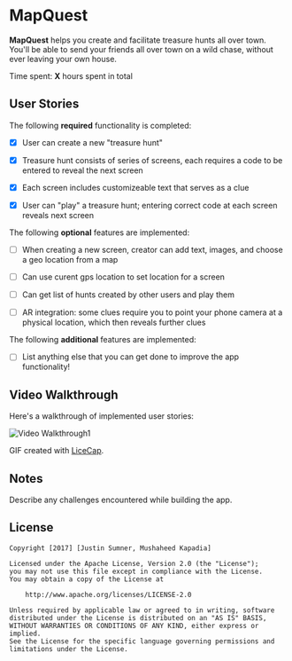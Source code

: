 # MapQuest

**MapQuest** helps you create and facilitate treasure hunts all over town.
You'll be able to send your friends all over town on a wild chase, without ever leaving your own house.

Time spent: **X** hours spent in total

## User Stories

The following **required** functionality is completed:
- [x] User can create a new "treasure hunt"
- [x] Treasure hunt consists of series of screens, each requires a code to be entered to reveal the next screen
- [x] Each screen includes customizeable text that serves as a clue
- [x] User can "play" a treasure hunt; entering correct code at each screen reveals next screen


The following **optional** features are implemented:
- [ ] When creating a new screen, creator can add text, images, and choose a geo location from a map
- [ ] Can use curent gps location to set location for a screen
- [ ] Can get list of hunts created by other users and play them
- [ ] AR integration: some clues require you to point your phone camera at a physical location, which then reveals further clues


The following **additional** features are implemented:

- [ ] List anything else that you can get done to improve the app functionality!

## Video Walkthrough

Here's a walkthrough of implemented user stories:

<img src='https://media.giphy.com/media/3ov9jESrsn2FnZ7aww/giphy.gif' title='Video Walkthrough1' width='' alt='Video Walkthrough1' />

GIF created with [LiceCap](http://www.cockos.com/licecap/).

## Notes

Describe any challenges encountered while building the app.

## License

    Copyright [2017] [Justin Sumner, Mushaheed Kapadia]

    Licensed under the Apache License, Version 2.0 (the "License");
    you may not use this file except in compliance with the License.
    You may obtain a copy of the License at

        http://www.apache.org/licenses/LICENSE-2.0

    Unless required by applicable law or agreed to in writing, software
    distributed under the License is distributed on an "AS IS" BASIS,
    WITHOUT WARRANTIES OR CONDITIONS OF ANY KIND, either express or implied.
    See the License for the specific language governing permissions and
    limitations under the License.

